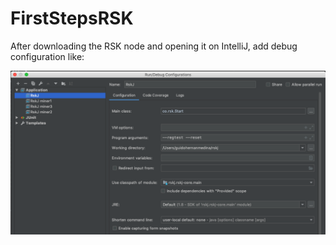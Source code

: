 # FirstStepsRSK
After downloading the RSK node and opening it on IntelliJ, add debug configuration like:

![alt text](screenshots/debug_config.png)
